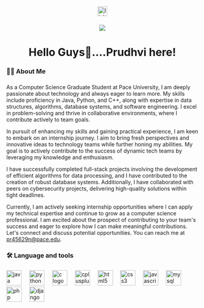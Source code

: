 ###

<div align="center">
  <a href="https://www.linkedin.com/in/prudhvi-raj-rekula-991228211/" target="_blank">
    <img src="https://img.shields.io/static/v1?message=LinkedIn&logo=linkedin&label=&color=0077B5&logoColor=white&labelColor=&style=for-the-badge" height="25" alt="linkedin logo"  />
  </a>
</div>

###

<div align="center">
  <img src="https://visitor-badge.laobi.icu/badge?page_id=prudhvirekula.prudhvirekula&left_text=Profile%20Views"  />
</div>

###

<h1 align="center">Hello Guys👋....Prudhvi here!</h1>

###

<h3 align="left">👩‍💻  About Me</h3>

###

<p align="left">As a Computer Science Graduate Student at Pace University, I am deeply passionate about technology and always eager to learn more. My skills include proficiency in Java, Python, and C++, along with expertise in data structures, algorithms, database systems, and software engineering. I excel in problem-solving and thrive in collaborative environments, where I contribute actively to team goals.

In pursuit of enhancing my skills and gaining practical experience, I am keen to embark on an internship journey. I aim to bring fresh perspectives and innovative ideas to technology teams while further honing my abilities. My goal is to actively contribute to the success of dynamic tech teams by leveraging my knowledge and enthusiasm.

I have successfully completed full-stack projects involving the development of efficient algorithms for data processing, and I have contributed to the creation of robust database systems. Additionally, I have collaborated with peers on cybersecurity projects, delivering high-quality solutions within tight deadlines.

Currently, I am actively seeking internship opportunities where I can apply my technical expertise and continue to grow as a computer science professional. I am excited about the prospect of contributing to your team's success and eager to explore how I can make meaningful contributions. Let's connect and discuss potential opportunities. You can reach me at pr45629n@pace.edu.</p>

###

<h3 align="left">🛠 Language and tools</h3>

###

<div align="left">
  <img src="https://cdn.jsdelivr.net/gh/devicons/devicon/icons/java/java-original.svg" height="40" alt="java logo"  />
  <img width="12" />
  <img src="https://cdn.jsdelivr.net/gh/devicons/devicon/icons/python/python-original.svg" height="40" alt="python logo"  />
  <img width="12" />
  <img src="https://cdn.jsdelivr.net/gh/devicons/devicon/icons/c/c-original.svg" height="40" alt="c logo"  />
  <img width="12" />
  <img src="https://cdn.jsdelivr.net/gh/devicons/devicon/icons/cplusplus/cplusplus-original.svg" height="40" alt="cplusplus logo"  />
  <img width="12" />
  <img src="https://cdn.jsdelivr.net/gh/devicons/devicon/icons/html5/html5-original.svg" height="40" alt="html5 logo"  />
  <img width="12" />
  <img src="https://cdn.jsdelivr.net/gh/devicons/devicon/icons/css3/css3-original.svg" height="40" alt="css3 logo"  />
  <img width="12" />
  <img src="https://cdn.jsdelivr.net/gh/devicons/devicon/icons/javascript/javascript-original.svg" height="40" alt="javascript logo"  />
  <img width="12" />
  <img src="https://cdn.jsdelivr.net/gh/devicons/devicon/icons/mysql/mysql-original.svg" height="40" alt="mysql logo"  />
  <img width="12" />
  <img src="https://cdn.jsdelivr.net/gh/devicons/devicon/icons/php/php-original.svg" height="40" alt="php logo"  />
  <img width="12" />
  <img src="https://cdn.jsdelivr.net/gh/devicons/devicon/icons/django/django-plain.svg" height="40" alt="django logo"  />
</div>

